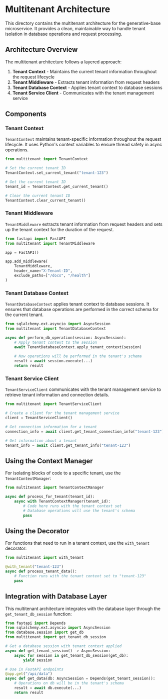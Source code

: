 # Multitenant Architecture

This directory contains the multitenant architecture for the generative-base microservice. It provides a clean, maintainable way to handle tenant isolation in database operations and request processing.

## Architecture Overview

The multitenant architecture follows a layered approach:

1. **Tenant Context** - Maintains the current tenant information throughout the request lifecycle
2. **Tenant Middleware** - Extracts tenant information from request headers
3. **Tenant Database Context** - Applies tenant context to database sessions
4. **Tenant Service Client** - Communicates with the tenant management service

## Components

### Tenant Context

`TenantContext` maintains tenant-specific information throughout the request lifecycle. It uses Python's context variables to ensure thread safety in async operations.

```python
from multitenant import TenantContext

# Set the current tenant ID
TenantContext.set_current_tenant("tenant-123")

# Get the current tenant ID
tenant_id = TenantContext.get_current_tenant()

# Clear the current tenant ID
TenantContext.clear_current_tenant()
```

### Tenant Middleware

`TenantMiddleware` extracts tenant information from request headers and sets up the tenant context for the duration of the request.

```python
from fastapi import FastAPI
from multitenant import TenantMiddleware

app = FastAPI()

app.add_middleware(
    TenantMiddleware,
    header_name="X-Tenant-ID",
    exclude_paths=["/docs", "/health"]
)
```

### Tenant Database Context

`TenantDatabaseContext` applies tenant context to database sessions. It ensures that database operations are performed in the correct schema for the current tenant.

```python
from sqlalchemy.ext.asyncio import AsyncSession
from multitenant import TenantDatabaseContext

async def perform_db_operation(session: AsyncSession):
    # Apply tenant context to the session
    await TenantDatabaseContext.apply_tenant_context(session)
    
    # Now operations will be performed in the tenant's schema
    result = await session.execute(...)
    return result
```

### Tenant Service Client

`TenantServiceClient` communicates with the tenant management service to retrieve tenant information and connection details.

```python
from multitenant import TenantServiceClient

# Create a client for the tenant management service
client = TenantServiceClient()

# Get connection information for a tenant
connection_info = await client.get_tenant_connection_info("tenant-123")

# Get information about a tenant
tenant_info = await client.get_tenant_info("tenant-123")
```

## Using the Context Manager

For isolating blocks of code to a specific tenant, use the `TenantContextManager`:

```python
from multitenant import TenantContextManager

async def process_for_tenant(tenant_id):
    async with TenantContextManager(tenant_id):
        # Code here runs with the tenant context set
        # Database operations will use the tenant's schema
        pass
```

## Using the Decorator

For functions that need to run in a tenant context, use the `with_tenant` decorator:

```python
from multitenant import with_tenant

@with_tenant("tenant-123")
async def process_tenant_data():
    # Function runs with the tenant context set to "tenant-123"
    pass
```

## Integration with Database Layer

This multitenant architecture integrates with the database layer through the `get_tenant_db_session` function:

```python
from fastapi import Depends
from sqlalchemy.ext.asyncio import AsyncSession
from database.session import get_db
from multitenant import get_tenant_db_session

# Get a database session with tenant context applied
async def get_tenant_session() -> AsyncSession:
    async for session in get_tenant_db_session(get_db):
        yield session

# Use in FastAPI endpoints
@app.get("/api/data")
async def get_data(db: AsyncSession = Depends(get_tenant_session)):
    # Operations on db will be in the tenant's schema
    result = await db.execute(...)
    return result
``` 
